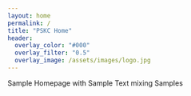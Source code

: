 ```yaml
---
layout: home 
permalink: /
title: "PSKC Home"
header:
  overlay_color: "#000"
  overlay_filter: "0.5"
  overlay_image: /assets/images/logo.jpg
---
```


Sample Homepage with Sample Text mixing Samples

